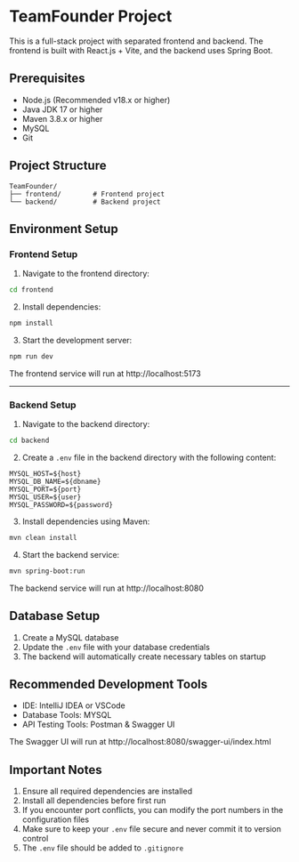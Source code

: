 # TeamFounder Project

This is a full-stack project with separated frontend and backend. The frontend is built with React.js + Vite, and the backend uses Spring Boot.

## Prerequisites

- Node.js (Recommended v18.x or higher)
- Java JDK 17 or higher
- Maven 3.8.x or higher
- MySQL 
- Git

## Project Structure

```
TeamFounder/
├── frontend/        # Frontend project
└── backend/         # Backend project
```

## Environment Setup

### Frontend Setup

1. Navigate to the frontend directory:
```bash
cd frontend
```

2. Install dependencies:
```bash
npm install
```

3. Start the development server:
```bash
npm run dev
```

The frontend service will run at http://localhost:5173

---

### Backend Setup

1. Navigate to the backend directory:
```bash
cd backend
```

2. Create a `.env` file in the backend directory with the following content:
```env
MYSQL_HOST=${host}
MYSQL_DB_NAME=${dbname}
MYSQL_PORT=${port}
MYSQL_USER=${user}
MYSQL_PASSWORD=${password}
```

3. Install dependencies using Maven:
```bash
mvn clean install
```

4. Start the backend service:
```bash
mvn spring-boot:run
```

The backend service will run at http://localhost:8080

## Database Setup

1. Create a MySQL database 
2. Update the `.env` file with your database credentials
3. The backend will automatically create necessary tables on startup

## Recommended Development Tools

- IDE: IntelliJ IDEA or VSCode
- Database Tools: MYSQL
- API Testing Tools: Postman & Swagger UI

The Swagger UI will run at http://localhost:8080/swagger-ui/index.html

## Important Notes

1. Ensure all required dependencies are installed
2. Install all dependencies before first run
3. If you encounter port conflicts, you can modify the port numbers in the configuration files
4. Make sure to keep your `.env` file secure and never commit it to version control
5. The `.env` file should be added to `.gitignore`
